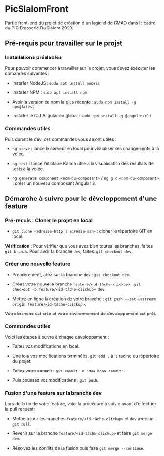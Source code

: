 # PicSlalomFront

Partie front-end du projet de création d'un logiciel de GMAO dans le cadre du PIC Brasserie Du Slalom 2020.

## Pré-requis pour travailler sur le projet

### Installations préalables

Pour pouvoir commencer à travailler sur le projet, vous devez éxécuter les comandes suivantes :

* Installer NodeJS : `sudo apt install nodejs`

* Installer NPM : `sudo apt install npm`

* Avoir la version de npm la plus récente : `sudo npm install -g npm@latest`

* Installer le CLI Angular en global : `sudo npm install -g @angular/cli`

### Commandes utiles

Puis durant le dév, ces commandes vous seront utiles :

* `ng serve` : lance le serveur en local pour visualiser ses changements à la volée.

* `ng test` : lance l'utilitaire Karma utile à la visualisation des résultats de tests à la volée.

* `ng generate component <nom-du-composant>` / `ng g c <nom-du-composant>` : créer un nouveau composant Angular 9.

## Démarche à suivre pour le développement d'une feature

### Pré-requis : Cloner le projet en local

* `git clone <adresse-http | adresse-ssh>` : cloner le répertoire GIT en local.

__Vérification :__ Pour vérifier que vous avez bien toutes les branches, faites `git branch`. Pour avoir la branche `dev`, faites: `git checkout dev`.

### Créer une nouvelle feature

* Premièrement, allez sur la branche `dev` : `git checkout dev`.

* Créez votre nouvelle branche `feature/<id-tâche-clickup>` : `git checkout -b feature/<id-tâche-clickup> dev`.

* Mettez en ligne la création de votre branche : `git push --set-upstream origin feature/<id-tâche-clickup>`.

Votre branche est crée et votre environnement de développement est prêt.

### Commandes utiles

Voici les étapes à suivre à chaque développement :

* Faites vos modifications en local.

* Une fois vos modifications terminées, `git add .` à la racine du répertoire du projet.

* Faites votre commit : `git commit -m "Mon beau commit"`.

* Puis poussez vos modifications : `git push`.

### Fusion d'une feature sur la branche dev

Lors de la fin de votre feature, voici la procédure à suivre avant d'effectuer la pull request: 

* Mettre à jour les branches `feature/<id-tâche-clickup>` et `dev` avec un `git pull`.

* Revenir sur la branche `feature/<id-tâche-clickup>` et faire `git merge dev`.

* Résolvez les conflits de la fusion puis faire `git merge --continue`. 